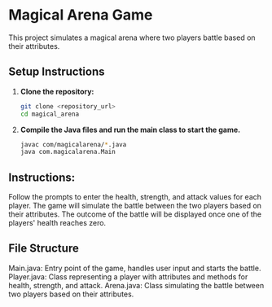 # Magical Arena Game

This project simulates a magical arena where two players battle based on their attributes.

## Setup Instructions

1. **Clone the repository:**
   ```bash
   git clone <repository_url>
   cd magical_arena

2. **Compile the Java files and run the main class to start the game.**
   ```bash
   javac com/magicalarena/*.java
   java com.magicalarena.Main

## Instructions:

Follow the prompts to enter the health, strength, and attack values for each player.
The game will simulate the battle between the two players based on their attributes.
The outcome of the battle will be displayed once one of the players' health reaches zero.


## File Structure
Main.java: Entry point of the game, handles user input and starts the battle.
Player.java: Class representing a player with attributes and methods for health, strength, and attack.
Arena.java: Class simulating the battle between two players based on their attributes.
